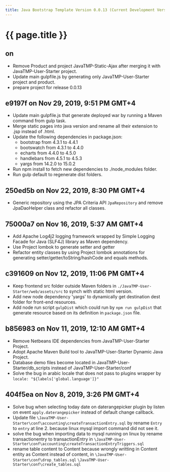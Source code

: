 ```yaml
---
title: Java Bootstrap Template Version 0.0.13 (Current Development Version)
---
```

# {{ page.title }}

## on
- Remove Product and project JavaTMP-Static-Ajax after merging it with JavaTMP-User-Starter project.
- Update main gulpfile.js by generating only JavaTMP-User-Starter project and product.
- prepare project for release 0.0.13

## e9197f on Nov 29, 2019, 9:51 PM GMT+4
- Update main gulpfile.js that generate deployed war by running a Maven command from gulp task.
- Merge static pages into java version and rename all their extension to .jsp instead of .html.
- Update the following dependencies in package.json:
    - bootstrap from 4.3.1 to 4.4.1
    - bootswatch from 4.3.1 to 4.4.0
    - echarts from 4.4.0 to 4.5.0
    - handlebars from 4.5.1 to 4.5.3
    - yargs from 14.2.0 to 15.0.2
- Run npm install to fetch new dependencies to ./node_modules folder.
- Run gulp default to regenerate dist folders.

## 250ed5b on Nov 22, 2019, 8:30 PM GMT+4
- Generic repository using the JPA Criteria API `JpaRepository` and remove JpaDaoHelper class and refactor all classes.

## 75000a7 on Nov 16, 2019, 5:37 AM GMT+4
- Add Apache Log4j2 logging framework wrapped by Simple Logging Facade for Java (SLF4J) library as Maven dependency.
- Use Project lombok to generate setter and getter
- Refactor entity classes by using Project lombok annotations for generating setter/getter/toString/hashCode and equals methods.

## c391609 on Nov 12, 2019, 11:06 PM GMT+4
- Keep frontend src folder outside Maven folders in `./JavaTMP-User-Starter/web/assets/src` to synch with static html version.
- Add new node dependency 'yargs' to dynamically get destination dest folder for front-end resources.
- Add node run script `gulpDist` which could run by `npm run gulpDist` that generate resource based on its definition in `package.json` file.

## b856983 on Nov 11, 2019, 12:10 AM GMT+4
- Remove Netbeans IDE dependencies from JavaTMP-User-Starter Project.
- Adopt Apache Maven Build tool to JavaTMP-User-Starter Dynamic Java Project.
- Database demo files become located in JavaTMP-User-Starter/db_scripts instead of JavaTMP-User-Starter/conf
- Solve the bug in arabic locale that does not pass to plugins wrapper by `locale: "${labels['global.language']}"`

## 404f5ea on Nov 8, 2019, 3:26 PM GMT+4
- Solve bug when selecting today date on daterangepicker plugin by listen
on event `apply.daterangepicker` instead of default change callback.
- Update file `\JavaTMP-User-Starter\conf\accounting\createTransactionEntry.sql` by rename `Entry` to `entry` at line 2. because
linux mysql import command did not see it.
- solve the bug when importing data to mysql running on linux by rename transactionentry to transactionEntry in
`\JavaTMP-User-Starter\conf\accounting\createTransactionEntryTriggers.sql`
- rename table content to Content because wrongly writting in Content entity as Content instead of content, in
`\JavaTMP-User-Starter\conf\drop_tables.sql`
`\JavaTMP-User-Starter\conf\create_tables.sql`